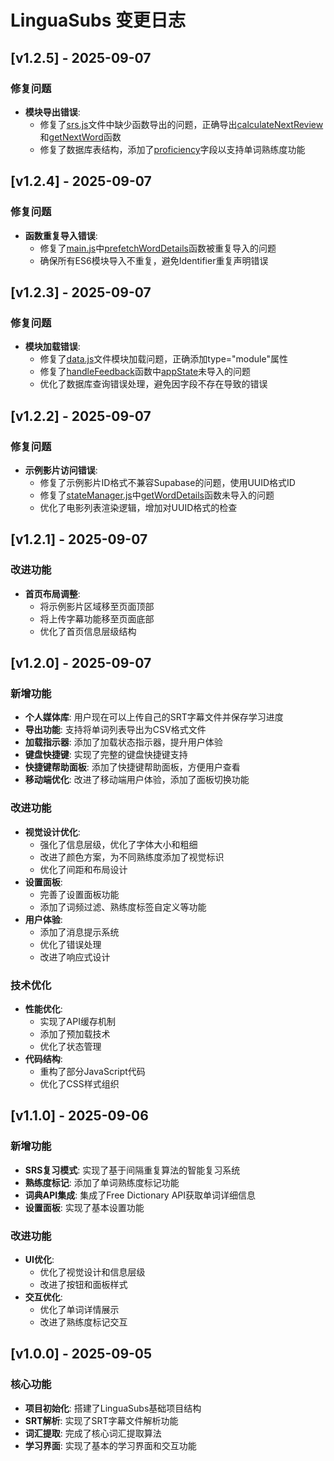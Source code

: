 # LinguaSubs 变更日志

## [v1.2.5] - 2025-09-07

### 修复问题
- **模块导出错误**: 
  - 修复了[srs.js](file:///Users/tantan/code/LinguaSubs/js/srs.js)文件中缺少函数导出的问题，正确导出[calculateNextReview](file:///Users/tantan/code/LinguaSubs/js/srs.js#L47-L70)和[getNextWord](file:///Users/tantan/code/LinguaSubs/js/srs.js#L79-L104)函数
  - 修复了数据库表结构，添加了[proficiency](file:///Users/tantan/code/LinguaSubs/js/stateManager.js#L5-L27)字段以支持单词熟练度功能

## [v1.2.4] - 2025-09-07

### 修复问题
- **函数重复导入错误**: 
  - 修复了[main.js](file:///Users/tantan/code/LinguaSubs/js/main.js)中[prefetchWordDetails](file:///Users/tantan/code/LinguaSubs/js/api.js#L133-L174)函数被重复导入的问题
  - 确保所有ES6模块导入不重复，避免Identifier重复声明错误

## [v1.2.3] - 2025-09-07

### 修复问题
- **模块加载错误**: 
  - 修复了[data.js](file:///Users/tantan/code/LinguaSubs/js/data.js)文件模块加载问题，正确添加type="module"属性
  - 修复了[handleFeedback](file:///Users/tantan/code/LinguaSubs/js/main.js#L718-L745)函数中[appState](file:///Users/tantan/code/LinguaSubs/js/stateManager.js#L5-L27)未导入的问题
  - 优化了数据库查询错误处理，避免因字段不存在导致的错误

## [v1.2.2] - 2025-09-07

### 修复问题
- **示例影片访问错误**: 
  - 修复了示例影片ID格式不兼容Supabase的问题，使用UUID格式ID
  - 修复了[stateManager.js](file:///Users/tantan/code/LinguaSubs/js/stateManager.js)中[getWordDetails](file:///Users/tantan/code/LinguaSubs/js/api.js#L109-L131)函数未导入的问题
  - 优化了电影列表渲染逻辑，增加对UUID格式的检查

## [v1.2.1] - 2025-09-07

### 改进功能
- **首页布局调整**: 
  - 将示例影片区域移至页面顶部
  - 将上传字幕功能移至页面底部
  - 优化了首页信息层级结构

## [v1.2.0] - 2025-09-07

### 新增功能
- **个人媒体库**: 用户现在可以上传自己的SRT字幕文件并保存学习进度
- **导出功能**: 支持将单词列表导出为CSV格式文件
- **加载指示器**: 添加了加载状态指示器，提升用户体验
- **键盘快捷键**: 实现了完整的键盘快捷键支持
- **快捷键帮助面板**: 添加了快捷键帮助面板，方便用户查看
- **移动端优化**: 改进了移动端用户体验，添加了面板切换功能

### 改进功能
- **视觉设计优化**: 
  - 强化了信息层级，优化了字体大小和粗细
  - 改进了颜色方案，为不同熟练度添加了视觉标识
  - 优化了间距和布局设计
- **设置面板**: 
  - 完善了设置面板功能
  - 添加了词频过滤、熟练度标签自定义等功能
- **用户体验**: 
  - 添加了消息提示系统
  - 优化了错误处理
  - 改进了响应式设计

### 技术优化
- **性能优化**: 
  - 实现了API缓存机制
  - 添加了预加载技术
  - 优化了状态管理
- **代码结构**: 
  - 重构了部分JavaScript代码
  - 优化了CSS样式组织

## [v1.1.0] - 2025-09-06

### 新增功能
- **SRS复习模式**: 实现了基于间隔重复算法的智能复习系统
- **熟练度标记**: 添加了单词熟练度标记功能
- **词典API集成**: 集成了Free Dictionary API获取单词详细信息
- **设置面板**: 实现了基本设置功能

### 改进功能
- **UI优化**: 
  - 优化了视觉设计和信息层级
  - 改进了按钮和面板样式
- **交互优化**: 
  - 优化了单词详情展示
  - 改进了熟练度标记交互

## [v1.0.0] - 2025-09-05

### 核心功能
- **项目初始化**: 搭建了LinguaSubs基础项目结构
- **SRT解析**: 实现了SRT字幕文件解析功能
- **词汇提取**: 完成了核心词汇提取算法
- **学习界面**: 实现了基本的学习界面和交互功能